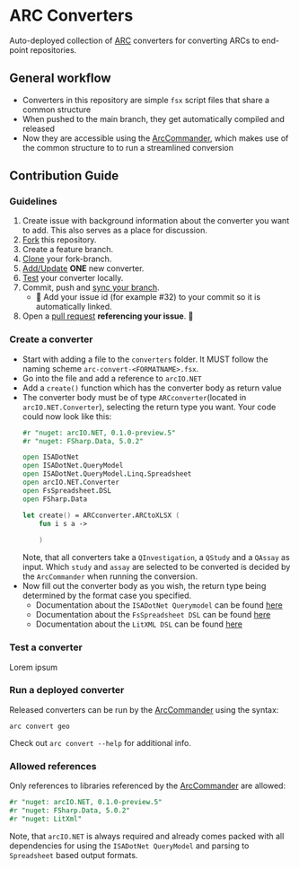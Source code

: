 # ARC Converters
Auto-deployed collection of [ARC](https://github.com/nfdi4plants/ARC-specification) converters for converting ARCs to end-point repositories.


## General workflow

- Converters in this repository are simple `fsx` script files that share a common structure
- When pushed to the main branch, they get automatically compiled and released
- Now they are accessible using the [ArcCommander](https://github.com/nfdi4plants/arcCommander), which makes use of the common structure to to run a streamlined conversion

## Contribution Guide

### Guidelines
1. Create issue with background information about the converter you want to add. This also serves as a place for discussion.
2. [Fork](https://docs.github.com/en/get-started/quickstart/fork-a-repo) this repository.
3. Create a feature branch.
4. [Clone](https://docs.github.com/en/repositories/creating-and-managing-repositories/cloning-a-repository) your fork-branch.
5. [Add/Update](#create-a-converter) **ONE** new converter.
6. [Test](#test-a-converter) your converter locally.
7. Commit, push and [sync your branch](https://docs.github.com/en/pull-requests/collaborating-with-pull-requests/working-with-forks/syncing-a-fork).
    - 👀 Add your issue id (for example #32) to your commit so it is automatically linked.
8. Open a [pull request](https://docs.github.com/en/pull-requests/collaborating-with-pull-requests/proposing-changes-to-your-work-with-pull-requests/about-pull-requests) **referencing your issue**. :tada:

### Create a converter

- Start with adding a file to the `converters` folder. It MUST follow the naming scheme `arc-convert-<FORMATNAME>.fsx`.
- Go into the file and add a reference to `arcIO.NET`
- Add a `create()` function which has the converter body as return value
- The converter body must be of type `ARCconverter`(located in `arcIO.NET.Converter`), selecting the return type you want. Your code could now look like this:
   ```fsharp
   #r "nuget: arcIO.NET, 0.1.0-preview.5" 
   #r "nuget: FSharp.Data, 5.0.2"

   open ISADotNet
   open ISADotNet.QueryModel
   open ISADotNet.QueryModel.Linq.Spreadsheet
   open arcIO.NET.Converter
   open FsSpreadsheet.DSL
   open FSharp.Data
   
   let create() = ARCconverter.ARCtoXLSX (
       fun i s a ->
        
       )
   ```
   Note, that all converters take a `QInvestigation`, a `QStudy` and a `QAssay` as input. Which `study` and `assay` are selected to be converted is decided by the `ArcCommander` when running the conversion.
- Now fill out the converter body as you wish, the return type being determined by the format case you specified.
  - Documentation about the `ISADotNet Querymodel` can be found [here](https://nfdi4plants.github.io/ISADotNet-docs/docs/linq.html)
  - Documentation about the `FsSpreadsheet DSL` can be found [here](https://github.com/CSBiology/FsSpreadsheet#dsl)
  - Documentation about the `LitXML DSL` can be found [here](https://github.com/CSBiology/LitXml#usage)

### Test a converter

Lorem ipsum

### Run a deployed converter

Released converters can be run by the [ArcCommander](https://github.com/nfdi4plants/arcCommander) using the syntax:

`arc convert geo`

Check out `arc convert --help` for additional info.

### Allowed references

Only references to libraries referenced by the [ArcCommander](https://github.com/nfdi4plants/arcCommander) are allowed:
```fsharp
#r "nuget: arcIO.NET, 0.1.0-preview.5" 
#r "nuget: FSharp.Data, 5.0.2"
#r "nuget: LitXml"
```
Note, that `arcIO.NET` is always required and already comes packed with all dependencies for using the `ISADotNet QueryModel` and parsing to `Spreadsheet` based output formats.
